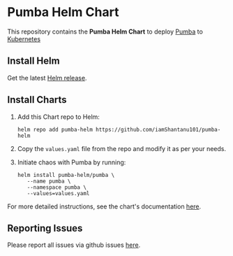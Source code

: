 # Pumba Helm Chart

This repository contains the **Pumba Helm Chart** to deploy [Pumba](https://github.com/alexei-led/pumba) to [Kubernetes](https://kubernetes.io/)

## Install Helm

Get the latest [Helm release](https://github.com/kubernetes/helm#install).

## Install Charts

1. Add this Chart repo to Helm:

   ```console
   helm repo add pumba-helm https://github.com/iamShantanu101/pumba-helm
   ```

2. Copy the `values.yaml` file from the repo and modify it as per your needs.
3. Initiate chaos with Pumba by running:
   ```console
   helm install pumba-helm/pumba \
      --name pumba \
      --namespace pumba \
      --values=values.yaml
   ```

For more detailed instructions, see the chart's documentation [here](https://github.com/iamShantanu101/pumba-helm/blob/master/pumba-helm/README.md).

## Reporting Issues

Please report all issues via github issues [here](https://github.com/iamShantanu101/pumba-helm/issues).
